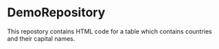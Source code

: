 # DemoRepository
This repostory contains HTML code for a table which contains countries and their capital names.
